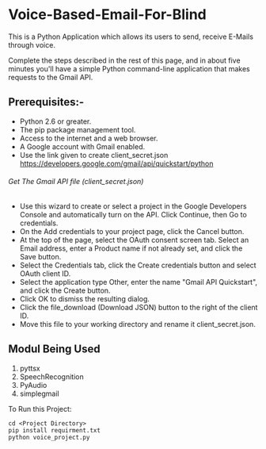 # Voice-Based-Email-For-Blind

This is a Python Application which allows its users to send, receive E-Mails through voice.

Complete the steps described in the rest of this page, and in about five minutes you'll have a simple Python command-line application that makes requests to the Gmail API.

## Prerequisites:-

- Python 2.6 or greater.
- The pip package management tool.
- Access to the internet and a web browser.
- A Google account with Gmail enabled.
- Use the link given to create client_secret.json https://developers.google.com/gmail/api/quickstart/python

###### Get The Gmail API file (client_secret.json)

- Use this wizard to create or select a project in the Google Developers Console and automatically turn on the API. Click Continue, then Go to   credentials.
- On the Add credentials to your project page, click the Cancel button.
- At the top of the page, select the OAuth consent screen tab. Select an Email address, enter a Product name if not already set, and click the    Save button.
- Select the Credentials tab, click the Create credentials button and select OAuth client ID.
- Select the application type Other, enter the name "Gmail API Quickstart", and click the Create button.
- Click OK to dismiss the resulting dialog.
- Click the file_download (Download JSON) button to the right of the client ID.
- Move this file to your working directory and rename it client_secret.json.


## Modul Being Used
1. pyttsx
2. SpeechRecognition
3. PyAudio
4. simplegmail

To Run this Project:
```
cd <Project Directory>
pip install requirment.txt
python voice_project.py
```


